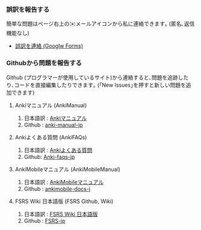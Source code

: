 
### 誤訳を報告する

簡単な問題はページ右上の✉️メールアイコンから私に連絡できます｡ (匿名､返信機能なし)  
 * [誤訳を連絡 (Googlw Forms)](https://forms.gle/FeBrhcgasYfYcQkZ7)



### Githubから問題を報告する

Github (プログラマーが使用しているサイト)から連絡すると､問題を追跡したり､コードを直接編集したりできます｡ (｢New Issues｣を押すと新しい問題を追加できます)

1. Ankiマニュアル (AnkiManual)
   1. 日本語訳 : [Ankiマニュアル](https://shigeyukey.github.io/anki-manual-jp/)
   1. Github : [anki-manual-jp](https://github.com/shigeyukey/anki-manual-jp/issues)


1. Ankiよくある質問 (AnkiFAQs)
    1. 日本語訳 : [Ankiよくある質問](https://shigeyukey.github.io/Anki-faqs-jp/)
    1. Github: [Anki-faqs-jp](https://github.com/shigeyukey/Anki-faqs-jp/issues)

1. AnkiMobileマニュアル (AnkiMobileManual)
    1. 日本語訳 : [AnkiMobileマニュアル](https://shigeyukey.github.io/ankimobile-docs-jp/)
    1. Github : [ankimobile-docs-j](https://github.com/shigeyukey/ankimobile-docs-jp/issues)

1. FSRS Wiki 日本語版 (FSRS Github, Wiki)
    1. 日本語訳 : [FSRS Wiki 日本語版](https://shigeyukey.github.io/FSRS-jp/)
    1. Github : [FSRS-jp](https://github.com/shigeyukey/FSRS-jp/issues)
